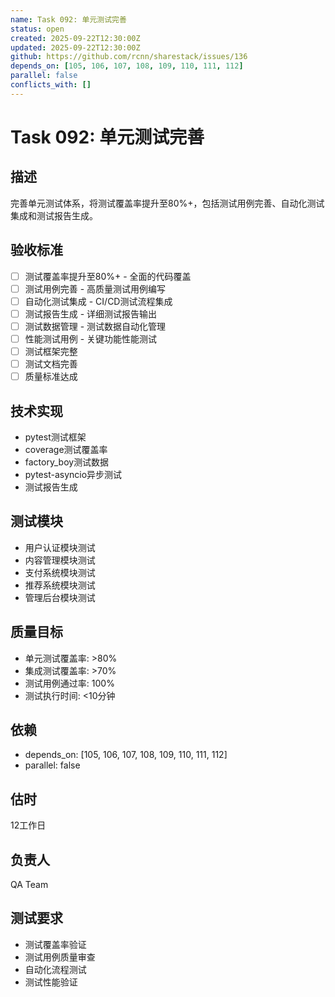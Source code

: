 ```yaml
---
name: Task 092: 单元测试完善
status: open
created: 2025-09-22T12:30:00Z
updated: 2025-09-22T12:30:00Z
github: https://github.com/rcnn/sharestack/issues/136
depends_on: [105, 106, 107, 108, 109, 110, 111, 112]
parallel: false
conflicts_with: []
---
```


# Task 092: 单元测试完善

## 描述
完善单元测试体系，将测试覆盖率提升至80%+，包括测试用例完善、自动化测试集成和测试报告生成。

## 验收标准
- [ ] 测试覆盖率提升至80%+ - 全面的代码覆盖
- [ ] 测试用例完善 - 高质量测试用例编写
- [ ] 自动化测试集成 - CI/CD测试流程集成
- [ ] 测试报告生成 - 详细测试报告输出
- [ ] 测试数据管理 - 测试数据自动化管理
- [ ] 性能测试用例 - 关键功能性能测试
- [ ] 测试框架完整
- [ ] 测试文档完善
- [ ] 质量标准达成

## 技术实现
- pytest测试框架
- coverage测试覆盖率
- factory_boy测试数据
- pytest-asyncio异步测试
- 测试报告生成

## 测试模块
- 用户认证模块测试
- 内容管理模块测试
- 支付系统模块测试
- 推荐系统模块测试
- 管理后台模块测试

## 质量目标
- 单元测试覆盖率: >80%
- 集成测试覆盖率: >70%
- 测试用例通过率: 100%
- 测试执行时间: <10分钟

## 依赖
- depends_on: [105, 106, 107, 108, 109, 110, 111, 112]
- parallel: false

## 估时
12工作日

## 负责人
QA Team

## 测试要求
- 测试覆盖率验证
- 测试用例质量审查
- 自动化流程测试
- 测试性能验证